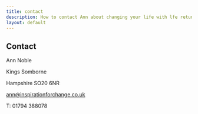 ```yaml
---
title: contact
description: How to contact Ann about changing your life with lfe retuning.
layout: default
---
```

## Contact

Ann Noble

Kings Somborne

Hampshire&nbsp;SO20 6NR

ann@inspirationforchange.co.uk

T: 01794 388078
